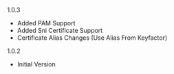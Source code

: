 1.0.3
* Added PAM Support
* Added Sni Certificate Support
* Certificate Alias Changes (Use Alias From Keyfactor)

1.0.2
* Initial Version
